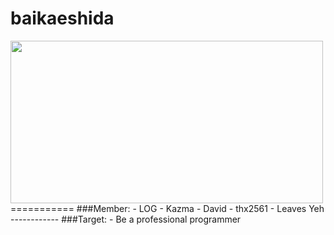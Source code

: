 <h1>baikaeshida</h1>  
<img src="https://lh3.googleusercontent.com/-WoCfUuJzPNE/UMyzXycP5FI/AAAAAAAABig/YHfiNBTyBwQ/w500-h260-no/1338285077657.gif" height="260" width="500">
===========
###Member:  
- LOG    
- Kazma     
- David     
- thx2561
- Leaves Yeh
------------
###Target:
- Be a professional programmer
